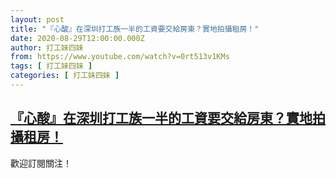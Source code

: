 ```yaml
---
layout: post
title: "『心酸』在深圳打工族一半的工資要交給房東？實地拍攝租房！"
date: 2020-08-29T12:00:00.000Z
author: 打工妹四妹
from: https://www.youtube.com/watch?v=0rt513v1KMs
tags: [ 打工妹四妹 ]
categories: [ 打工妹四妹 ]
---
```

<!--1598702400000-->
[『心酸』在深圳打工族一半的工資要交給房東？實地拍攝租房！](https://www.youtube.com/watch?v=0rt513v1KMs)
------

<div>
歡迎訂閱關注！
</div>
